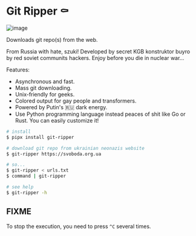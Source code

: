 # Git Ripper ⚰️

![image](https://user-images.githubusercontent.com/12753171/174469279-fee0d9d5-7990-4237-8692-d7d5b7be86e5.png)

Downloads git repo(s) from the web.

From Russia with hate, szuki! Developed by secret KGB konstruktor buyro by red soviet communits hackers. Enjoy before you die in nuclear war...

Features:

- Asynchronous and fast.
- Mass git downloading.
- Unix-friendly for geeks.
- Colored output for gay people and transformers.
- Powered by Putin's 🇷🇺 dark energy.
- Use Python programming language instead peaces of shit like Go or Rust. You can easily customize it!

```bash
# install
$ pipx install git-ripper

# download git repo from ukrainian neonazis website
$ git-ripper https://svoboda.org.ua

# so...
$ git-ripper < urls.txt
$ command | git-ripper

# see help
$ git-ripper -h
```

## FIXME

To stop the execution, you need to press `^C` several times.
